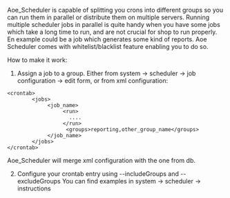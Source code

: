 Aoe_Scheduler is capable of splitting you crons into different groups so you can run them in parallel or distribute them on multiple servers.
Running multiple scheduler jobs in parallel is quite handy when you have some jobs which take a long time to run, and are not crucial for shop to run properly. En example could be a job which generates some kind of reports. 
Aoe Scheduler comes with whitelist/blacklist feature enabling you to do so.

How to make it work:
1. Assign a job to a group. Either from system -> scheduler -> job configuration -> edit form, or from xml configuration:
```
<crontab>
        <jobs>
             <job_name>
                  <run>
                    ....
                  </run>
                   <groups>reporting,other_group_name</groups>
             </job_name>
        </jobs>
</crontab>
```

Aoe_Scheduler will merge xml configuration with the one from db.

2. Configure your crontab entry using --includeGroups and --excludeGroups
You can find examples in system -> scheduler -> instructions




